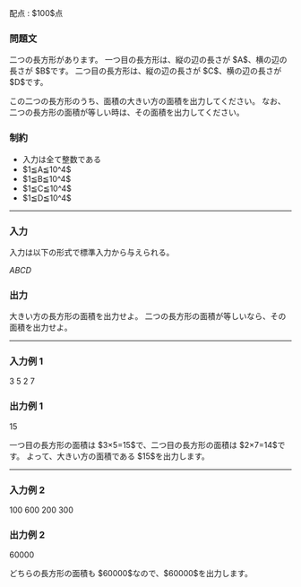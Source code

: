 
<div>

<span>

<span>

<p>
配点 : $100$点
</p>

<div>

<section>

### **問題文**

<p>
二つの長方形があります。
一つ目の長方形は、縦の辺の長さが $A$、横の辺の長さが $B$です。
二つ目の長方形は、縦の辺の長さが $C$、横の辺の長さが $D$です。
</p>

<p>
この二つの長方形のうち、面積の大きい方の面積を出力してください。
なお、二つの長方形の面積が等しい時は、その面積を出力してください。
</p>

</section>

</div>

<div>

<section>

### **制約**

<ul>

<li>
入力は全て整数である
</li>

<li>
$1≦A≦10^4$
</li>

<li>
$1≦B≦10^4$
</li>

<li>
$1≦C≦10^4$
</li>

<li>
$1≦D≦10^4$
</li>

</ul>

</section>

</div>

---

<div>

<div>

<section>

### **入力**

<p>
入力は以下の形式で標準入力から与えられる。
</p>

<div>

$A$$B$$C$$D$
</div>

</section>

</div>

<div>

<section>

### **出力**

<p>
大きい方の長方形の面積を出力せよ。
二つの長方形の面積が等しいなら、その面積を出力せよ。
</p>

</section>

</div>

</div>

---

<div>

<section>

### **入力例 1**

<div>

3 5 2 7

</div>

</section>

</div>

<div>

<section>

### **出力例 1**

<div>

15

</div>

<p>
一つ目の長方形の面積は $3×5=15$で、二つ目の長方形の面積は $2×7=14$です。
よって、大きい方の面積である $15$を出力します。
</p>

</section>

</div>

---

<div>

<section>

### **入力例 2**

<div>

100 600 200 300

</div>

</section>

</div>

<div>

<section>

### **出力例 2**

<div>

60000

</div>

<p>
どちらの長方形の面積も $60000$なので、$60000$を出力します。
</p>

</section>

</div>

</span>

</span>

</div>

